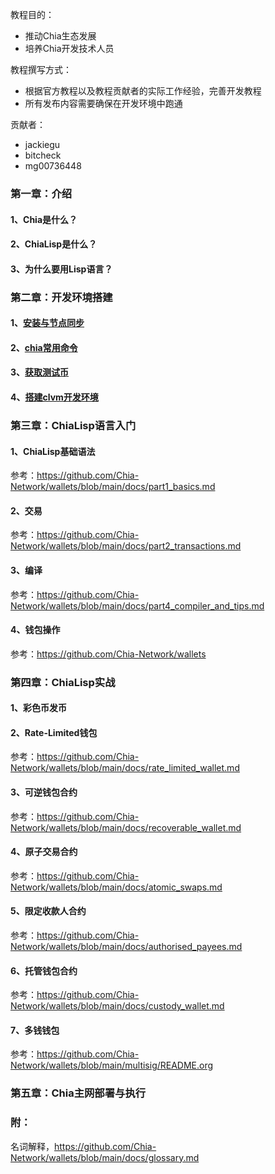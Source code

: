 教程目的：
* 推动Chia生态发展
* 培养Chia开发技术人员

教程撰写方式：

* 根据官方教程以及教程贡献者的实际工作经验，完善开发教程
* 所有发布内容需要确保在开发环境中跑通

贡献者：
* jackiegu
* bitcheck
* mg00736448

### 第一章：介绍
#### 1、Chia是什么？
#### 2、ChiaLisp是什么？
#### 3、为什么要用Lisp语言？

### 第二章：开发环境搭建
#### 1、[安装与节点同步](./install_dev.md)
#### 2、[chia常用命令](./useful_command.md)
#### 3、[获取测试币](faucet.md)
#### 4、[搭建clvm开发环境](clvm_dev.md)

### 第三章：ChiaLisp语言入门
#### 1、ChiaLisp基础语法
参考：https://github.com/Chia-Network/wallets/blob/main/docs/part1_basics.md
#### 2、交易
参考：https://github.com/Chia-Network/wallets/blob/main/docs/part2_transactions.md
#### 3、编译
参考：https://github.com/Chia-Network/wallets/blob/main/docs/part4_compiler_and_tips.md
#### 4、钱包操作
参考：https://github.com/Chia-Network/wallets

### 第四章：ChiaLisp实战
#### 1、彩色币发币
#### 2、Rate-Limited钱包
参考：https://github.com/Chia-Network/wallets/blob/main/docs/rate_limited_wallet.md
#### 3、可逆钱包合约
参考：https://github.com/Chia-Network/wallets/blob/main/docs/recoverable_wallet.md
#### 4、原子交易合约
参考：https://github.com/Chia-Network/wallets/blob/main/docs/atomic_swaps.md
#### 5、限定收款人合约
参考：https://github.com/Chia-Network/wallets/blob/main/docs/authorised_payees.md
#### 6、托管钱包合约
参考：https://github.com/Chia-Network/wallets/blob/main/docs/custody_wallet.md
#### 7、多钱钱包
参考：https://github.com/Chia-Network/wallets/blob/main/multisig/README.org

### 第五章：Chia主网部署与执行

### 附：
名词解释，https://github.com/Chia-Network/wallets/blob/main/docs/glossary.md
